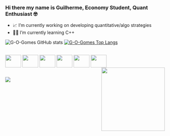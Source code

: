 ### Hi there my name is Guilherme, Economy Student, Quant Enthusiast 🤓 

- 📈 I’m currently working on developing quantitative/algo strategies
- 👨‍💻 I’m currently learning C++


![G-O-Gomes GitHub stats](https://github-readme-stats.vercel.app/api?username=G-O-Gomes&show_icons=true&theme=radical&count_private=true)
[![G-O-Gomes Top Langs](https://github-readme-stats.vercel.app/api/top-langs/?username=G-O-Gomes&langs_count=8&theme=radical)](https://github.com/anuraghazra/github-readme-stats)

</div>

<div style = "display: inline_block"><br>
<img align = "center" height="40" width=50 src="https://cdn.jsdelivr.net/gh/devicons/devicon/icons/python/python-original.svg" />
<img align = "center" height="40" width=50 src="https://cdn.jsdelivr.net/gh/devicons/devicon/icons/cplusplus/cplusplus-original.svg" />
<img align = "center" height="40" width=50 src="https://cdn.jsdelivr.net/gh/devicons/devicon/icons/postgresql/postgresql-original-wordmark.svg" />
<img align = "center" height="40" width=50 src="https://cdn.jsdelivr.net/gh/devicons/devicon/icons/jupyter/jupyter-original-wordmark.svg" /> 
<img align = "center" height="40" width=50 src="https://cdn.jsdelivr.net/gh/devicons/devicon/icons/vscode/vscode-original-wordmark.svg" />
<img align = "center" height="40" width=50 src="https://cdn.jsdelivr.net/gh/devicons/devicon/icons/amazonwebservices/amazonwebservices-original-wordmark.svg" />
<img align = "right" height="200" width=200 src="https://media.giphy.com/media/kII3NwAFO3YOc/giphy.gif">

  
##
<div>
  <a href = "https://linktr.ee/G.O.Gomes" target = "_blank"><img src="https://img.shields.io/badge/linktree-39E09B?style=for-the-badge&logo=linktree&logoColor=white" target = "_blank"></a>
        
          
      
          
